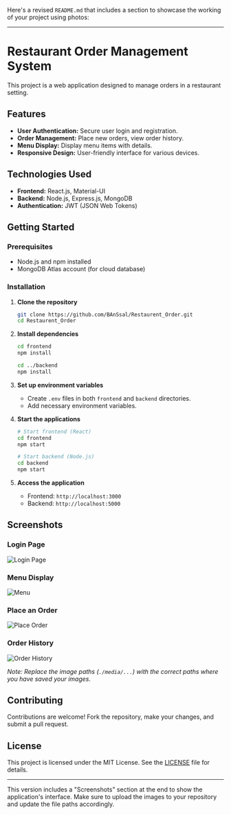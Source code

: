 Here's a revised `README.md` that includes a section to showcase the working of your project using photos:

---

# Restaurant Order Management System

This project is a web application designed to manage orders in a restaurant setting.

## Features

- **User Authentication:** Secure user login and registration.
- **Order Management:** Place new orders, view order history.
- **Menu Display:** Display menu items with details.
- **Responsive Design:** User-friendly interface for various devices.

## Technologies Used

- **Frontend:** React.js, Material-UI
- **Backend:** Node.js, Express.js, MongoDB
- **Authentication:** JWT (JSON Web Tokens)

## Getting Started

### Prerequisites

- Node.js and npm installed
- MongoDB Atlas account (for cloud database)

### Installation

1. **Clone the repository**

   ```bash
   git clone https://github.com/BAnSsal/Restaurent_Order.git
   cd Restaurent_Order
   ```

2. **Install dependencies**

   ```bash
   cd frontend
   npm install

   cd ../backend
   npm install
   ```

3. **Set up environment variables**

   - Create `.env` files in both `frontend` and `backend` directories.
   - Add necessary environment variables.

4. **Start the applications**

   ```bash
   # Start frontend (React)
   cd frontend
   npm start

   # Start backend (Node.js)
   cd backend
   npm start
   ```

5. **Access the application**

   - Frontend: `http://localhost:3000`
   - Backend: `http://localhost:5000`

## Screenshots

### Login Page
![Login Page](./media/login-page.png)

### Menu Display
![Menu](./media/menu-display.png)

### Place an Order
![Place Order](./media/place-order.png)

### Order History
![Order History](./media/order-history.png)

*Note: Replace the image paths (`./media/...`) with the correct paths where you have saved your images.*

## Contributing

Contributions are welcome! Fork the repository, make your changes, and submit a pull request.

## License

This project is licensed under the MIT License. See the [LICENSE](./LICENSE) file for details.

---

This version includes a "Screenshots" section at the end to show the application's interface. Make sure to upload the images to your repository and update the file paths accordingly.

